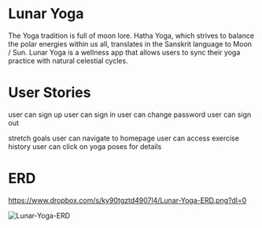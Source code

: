 # Lunar Yoga

The Yoga tradition is full of moon lore. Hatha Yoga, which strives to balance the polar energies within us all, translates in the Sanskrit language to Moon / Sun. Lunar Yoga is a wellness app that allows users to sync their yoga practice with natural celestial cycles.

# User Stories
user can sign up
user can sign in
user can change password
user can sign out

stretch goals
user can navigate to homepage
user can access exercise history
user can click on yoga poses for details

# ERD
https://www.dropbox.com/s/ky90tgztd4907l4/Lunar-Yoga-ERD.png?dl=0

![Lunar-Yoga-ERD](https://user-images.githubusercontent.com/97457543/163888562-f4ffc153-d593-41a2-b729-27c723a9f849.png)
